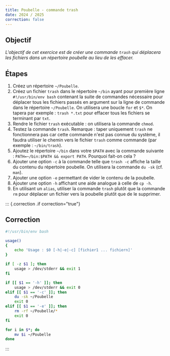 ```yaml
---
title: Poubelle - commande trash
date: 2024 / 2025
correction: false
---
```


## Objectif

_L'objectif de cet exercice est de créer une commande `trash` qui déplacera les fichiers dans un répertoire poubelle au lieu de les effacer._

## Étapes

1. Créez un répertoire `~/Poubelle`.
2. Créez un fichier `trash` dans le répertoire `~/bin` ayant pour première ligne `#!/usr/bin/env bash` contenant la suite de commandes nécessaire pour déplacer tous les fichiers passés en argument sur la ligne de commande dans le répertoire `~/Poubelle`.
   On utilisera une boucle `for` et `$*`. On tapera par exemple : `trash *.txt` pour effacer tous les fichiers se terminant par `txt`.
3. Rendre le fichier `trash` exécutable : on utilisera la commande `chmod`.
4. Testez la commande `trash`. Remarque : taper uniquement `trash` ne fonctionnera pas car cette commande n'est pas connue du système, il faudra utiliser le chemin vers le fichier `trash` comme commande (par exemple : `~/bin/trash`).
5. Ajoutez le répertoire `~/bin` dans votre `$PATH` avec la commande suivante : `PATH=~/bin:$PATH && export PATH`. Pourquoi fait-on cela ?
6. Ajouter une option `-c` à la commande telle que `trash -c` affiche la taille du contenu du répertoire poubelle. On utilisera la commande `du -sk` (cf. `man`).
7. Ajouter une option `-e` permettant de vider le contenu de la poubelle.
8. Ajouter une option `-h` affichant une aide analogue à celle de `cp -h`.
9. En utilisant un `alias`, utiliser la commande `trash` plutôt que la commande `rm` pour déplacer un fichier vers la poubelle plutôt que de le supprimer.

::: {.correction .if correction="true"}
## Correction

```bash
#!/usr/bin/env bash

usage()
{
    echo 'Usage : $0 [-h|-e|-c] [fichier1 ... fichiern]'
}

if [ -z $1 ]; then
    usage > /dev/stderr && exit 1
fi

if [[ $1 == '-h' ]]; then
    usage > /dev/stderr && exit 0
elif [[ $1 == '-c' ]]; then
    du -sk ~/Poubelle
    exit 0
elif [[ $1 == '-e' ]]; then
    rm -rf ~/Poubelle/*
    exit 0
fi

for i in $*; do
    mv $i ~/Poubelle
done
```
:::
